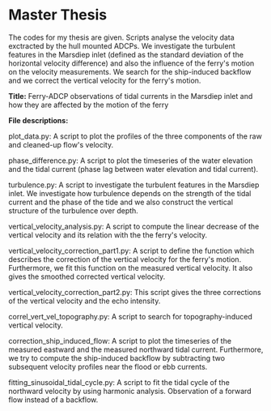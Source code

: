 # Master Thesis

The codes for my thesis are given. Scripts analyse the velocity data exctracted by the hull mounted ADCPs. We investigate the turbulent features in the Marsdiep inlet (defined as the standard deviation of the horizontal velocity difference) and also the influence of the ferry's motion on the velocity measurements. We search for the ship-induced backflow and we correct the vertical velocity for the ferry's motion.    

**Title:** Ferry-ADCP observations of tidal currents in the Marsdiep inlet and how they are affected by the motion of the ferry

**File descriptions:**

plot_data.py: A script to plot the profiles of the three components of the raw and cleaned-up flow's velocity.

phase_difference.py: A script to plot the timeseries of the water elevation and the tidal current (phase lag between water elevation and tidal current).

turbulence.py: A script to investigate the turbulent features in the Marsdiep inlet. We investigate how turbulence depends on the strength of the tidal current and the phase of the tide and we also construct the vertical structure of the turbulence over depth.

vertical_velocity_analysis.py: A script to compute the linear decrease of the vertical velocity and its relation with the the ferry's velocity.

vertical_velocity_correction_part1.py: A script to define the function which describes the correction of the vertical velocity for the ferry's motion. Furthermore, we fit this function on the measured vertical velocity. It also gives the smoothed corrected vertical velocity.  

vertical_velocity_correction_part2.py: This script gives the three corrections of the vertical velocity and the echo intensity. 

correl_vert_vel_topography.py: A script to search for topography-induced vertical velocity.

correction_ship_induced_flow: A script to plot the timeseries of the measured eastward and the measured northward tidal current. Furthermore, we try to compute the ship-induced backflow by subtracting two subsequent velocity profiles near the flood or ebb currents.

fitting_sinusoidal_tidal_cycle.py: A script to fit the tidal cycle of the northward velocity by using harmonic analysis. Observation of a forward flow instead of a backflow.

 
